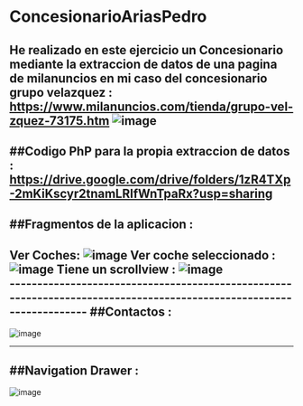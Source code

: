 # ConcesionarioAriasPedro

He realizado en este ejercicio un Concesionario mediante la extraccion de datos de una pagina de milanuncios en mi caso  del concesionario grupo velazquez :
https://www.milanuncios.com/tienda/grupo-vel-zquez-73175.htm
![image](https://user-images.githubusercontent.com/73525861/151683171-eac37498-dbf3-4d76-b07b-c55ac82c09da.png)
--------------------------------------------------------------------------------------------------------------------
##Codigo PhP para la propia extraccion de datos : https://drive.google.com/drive/folders/1zR4TXp-2mKiKscyr2tnamLRIfWnTpaRx?usp=sharing
--------------------------------------------------------------------------------------------------------------------
##Fragmentos de la aplicacion :
--------------------------------------------------------------------------------------------------------------------
  Ver Coches:
    ![image](https://user-images.githubusercontent.com/73525861/151683208-c2f459e4-45dd-4981-9ce2-078bee796ace.png)
  Ver coche seleccionado :
    ![image](https://user-images.githubusercontent.com/73525861/151683230-844000aa-52a5-4137-81b2-b95ab9714469.png)
    Tiene un scrollview : 
    ![image](https://user-images.githubusercontent.com/73525861/151683241-2cbd5161-cf47-487c-9cb3-ce68f19ebbd1.png)   
    --------------------------------------------------------------------------------------------------------------------
    ##Contactos : 
  --------------------------------------------------------------------------------------------------------------------
  ![image](https://user-images.githubusercontent.com/73525861/151683257-10a9ee22-a39a-440d-89ff-12a69fa4d2b1.png)

--------------------------------------------------------------------------------------------------------------------
##Navigation Drawer :
--------------------------------------------------------------------------------------------------------------------
![image](https://user-images.githubusercontent.com/73525861/151683217-aa318d90-fc9b-421c-b12c-5d6f8cfcfc0b.png)





